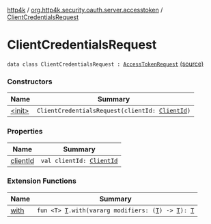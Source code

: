 [http4k](../../index.md) / [org.http4k.security.oauth.server.accesstoken](../index.md) / [ClientCredentialsRequest](./index.md)

# ClientCredentialsRequest

`data class ClientCredentialsRequest : `[`AccessTokenRequest`](../-access-token-request.md) [(source)](https://github.com/http4k/http4k/blob/master/http4k-security-oauth/src/main/kotlin/org/http4k/security/oauth/server/accesstoken/ClientCredentialsAccessTokenGenerator.kt#L25)

### Constructors

| Name | Summary |
|---|---|
| [&lt;init&gt;](-init-.md) | `ClientCredentialsRequest(clientId: `[`ClientId`](../../org.http4k.security.oauth.server/-client-id/index.md)`)` |

### Properties

| Name | Summary |
|---|---|
| [clientId](client-id.md) | `val clientId: `[`ClientId`](../../org.http4k.security.oauth.server/-client-id/index.md) |

### Extension Functions

| Name | Summary |
|---|---|
| [with](../../org.http4k.core/with.md) | `fun <T> `[`T`](../../org.http4k.core/with.md#T)`.with(vararg modifiers: (`[`T`](../../org.http4k.core/with.md#T)`) -> `[`T`](../../org.http4k.core/with.md#T)`): `[`T`](../../org.http4k.core/with.md#T) |

